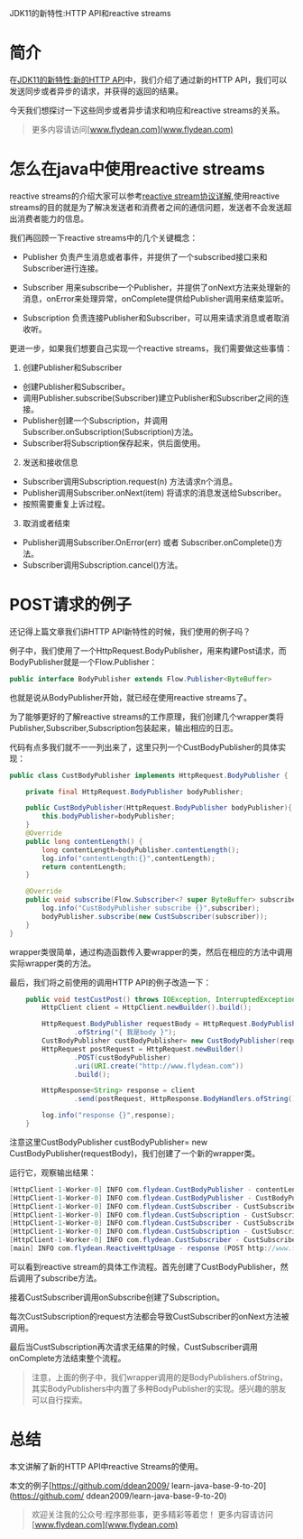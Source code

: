 JDK11的新特性:HTTP API和reactive streams

# 简介

在[JDK11的新特性:新的HTTP API](http://www.flydean.com/jdk11-http-api/)中，我们介绍了通过新的HTTP API，我们可以发送同步或者异步的请求，并获得的返回的结果。

今天我们想探讨一下这些同步或者异步请求和响应和reactive streams的关系。

> 更多内容请访问[www.flydean.com](www.flydean.com)

# 怎么在java中使用reactive streams

reactive streams的介绍大家可以参考[reactive stream协议详解](http://www.flydean.com/reactive-stream-protocol/),使用reactive streams的目的就是为了解决发送者和消费者之间的通信问题，发送者不会发送超出消费者能力的信息。

我们再回顾一下reactive streams中的几个关键概念：

*  Publisher 负责产生消息或者事件，并提供了一个subscribed接口来和Subscriber进行连接。

* Subscriber 用来subscribe一个Publisher，并提供了onNext方法来处理新的消息，onError来处理异常，onComplete提供给Publisher调用来结束监听。

* Subscription 负责连接Publisher和Subscriber，可以用来请求消息或者取消收听。

更进一步，如果我们想要自己实现一个reactive streams，我们需要做这些事情：

1. 创建Publisher和Subscriber

* 创建Publisher和Subscriber。
* 调用Publisher.subscribe(Subscriber)建立Publisher和Subscriber之间的连接。
* Publisher创建一个Subscription，并调用Subscriber.onSubscription(Subscription)方法。
* Subscriber将Subscription保存起来，供后面使用。

2. 发送和接收信息

* Subscriber调用Subscription.request(n) 方法请求n个消息。
* Publisher调用Subscriber.onNext(item) 将请求的消息发送给Subscriber。
* 按照需要重复上诉过程。

3. 取消或者结束

* Publisher调用Subscriber.OnError(err) 或者 Subscriber.onComplete()方法。
* Subscriber调用Subscription.cancel()方法。

# POST请求的例子

还记得上篇文章我们讲HTTP API新特性的时候，我们使用的例子吗？

例子中，我们使用了一个HttpRequest.BodyPublisher，用来构建Post请求，而BodyPublisher就是一个Flow.Publisher：

~~~java
public interface BodyPublisher extends Flow.Publisher<ByteBuffer>
~~~

也就是说从BodyPublisher开始，就已经在使用reactive streams了。

为了能够更好的了解reactive streams的工作原理，我们创建几个wrapper类将Publisher,Subscriber,Subscription包装起来，输出相应的日志。

代码有点多我们就不一一列出来了，这里只列一个CustBodyPublisher的具体实现：

~~~java
public class CustBodyPublisher implements HttpRequest.BodyPublisher {

    private final HttpRequest.BodyPublisher bodyPublisher;

    public CustBodyPublisher(HttpRequest.BodyPublisher bodyPublisher){
        this.bodyPublisher=bodyPublisher;
    }
    @Override
    public long contentLength() {
        long contentLength=bodyPublisher.contentLength();
        log.info("contentLength:{}",contentLength);
        return contentLength;
    }

    @Override
    public void subscribe(Flow.Subscriber<? super ByteBuffer> subscriber) {
        log.info("CustBodyPublisher subscribe {}",subscriber);
        bodyPublisher.subscribe(new CustSubscriber(subscriber));
    }
}
~~~

wrapper类很简单，通过构造函数传入要wrapper的类，然后在相应的方法中调用实际wrapper类的方法。

最后，我们将之前使用的调用HTTP API的例子改造一下：

~~~java
    public void testCustPost() throws IOException, InterruptedException {
        HttpClient client = HttpClient.newBuilder().build();

        HttpRequest.BodyPublisher requestBody = HttpRequest.BodyPublishers
                .ofString("{ 我是body }");
        CustBodyPublisher custBodyPublisher= new CustBodyPublisher(requestBody);
        HttpRequest postRequest = HttpRequest.newBuilder()
                .POST(custBodyPublisher)
                .uri(URI.create("http://www.flydean.com"))
                .build();

        HttpResponse<String> response = client
                .send(postRequest, HttpResponse.BodyHandlers.ofString());

        log.info("response {}",response);
    }
~~~

注意这里CustBodyPublisher custBodyPublisher= new CustBodyPublisher(requestBody)，我们创建了一个新的wrapper类。

运行它，观察输出结果：

~~~java
[HttpClient-1-Worker-0] INFO com.flydean.CustBodyPublisher - contentLength:14
[HttpClient-1-Worker-0] INFO com.flydean.CustBodyPublisher - CustBodyPublisher subscribe jdk.internal.net.http.Http1Request$FixedContentSubscriber@672776b6
[HttpClient-1-Worker-0] INFO com.flydean.CustSubscriber - CustSubscriber onSubscribe jdk.internal.net.http.PullPublisher$Subscription@580ce038
[HttpClient-1-Worker-0] INFO com.flydean.CustSubscription - CustSubscription request 1
[HttpClient-1-Worker-0] INFO com.flydean.CustSubscriber - CustSubscriber onNext length 14
[HttpClient-1-Worker-0] INFO com.flydean.CustSubscription - CustSubscription request 1
[HttpClient-1-Worker-0] INFO com.flydean.CustSubscriber - CustSubscriber onComplete
[main] INFO com.flydean.ReactiveHttpUsage - response (POST http://www.flydean.com) 200
~~~

可以看到reactive stream的具体工作流程。首先创建了CustBodyPublisher，然后调用了subscribe方法。

接着CustSubscriber调用onSubscribe创建了Subscription。

每次CustSubscription的request方法都会导致CustSubscriber的onNext方法被调用。

最后当CustSubscription再次请求无结果的时候，CustSubscriber调用onComplete方法结束整个流程。

> 注意，上面的例子中，我们wrapper调用的是BodyPublishers.ofString，其实BodyPublishers中内置了多种BodyPublisher的实现。感兴趣的朋友可以自行探索。

# 总结

本文讲解了新的HTTP API中reactive Streams的使用。

本文的例子[https://github.com/ddean2009/
learn-java-base-9-to-20](https://github.com/
ddean2009/learn-java-base-9-to-20)

> 欢迎关注我的公众号:程序那些事，更多精彩等着您！
> 更多内容请访问 [www.flydean.com](www.flydean.com)



